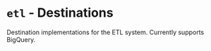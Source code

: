 # `etl` - Destinations

Destination implementations for the ETL system. Currently supports BigQuery.